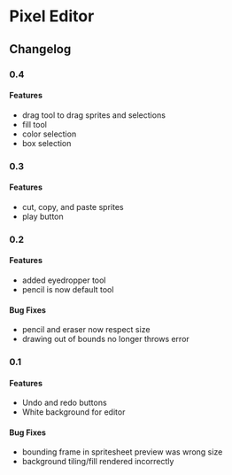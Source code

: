 # Pixel Editor

## Changelog

### 0.4

#### Features

- drag tool to drag sprites and selections
- fill tool
- color selection
- box selection

### 0.3

#### Features

- cut, copy, and paste sprites
- play button

### 0.2

#### Features

- added eyedropper tool
- pencil is now default tool

#### Bug Fixes

- pencil and eraser now respect size
- drawing out of bounds no longer throws error

### 0.1

#### Features

- Undo and redo buttons
- White background for editor

#### Bug Fixes

- bounding frame in spritesheet preview was wrong size
- background tiling/fill rendered incorrectly
